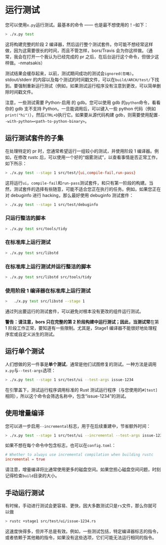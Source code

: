 # 运行测试

您可以使用`x.py`运行测试。最基本的命令 —— 也是最不想使用的！–如下：

```bash
> ./x.py test
```

这将构建完整的阶段 2 编译器，然后运行整个测试套件。你可能不想经常这样做，因为这需要很长的时间，而且不管怎样，bors/Travis 会为你这样做。（通常，我会在打开一个我认为已经完成的 pr 之后，在后台运行这个命令，但很少这样做。-nmatsakis）

测试结果会缓存起来，以前，测试期间成功的测试会`ignored(忽略)`。stdout/stderr 的内容以及每个测试的时间戳文件，可以在`build/ARCH/test/`下找到。要强制重新运行测试（例如，如果测试运行程序没有注意到更改，可以简单删除时间戳文件。

注意，一些测试需要 Python-启用 的 gdb。您可以使用 gdb 的`python`命令，看看 你的 gdb 支不支持 Python。一旦能调用后，可以键入一些 python 代码（例如`print("hi")`），然后`CTRL+D`执行它。如果要从源代码构建 gdb，则需要使用配置`--with-python=<path-to-python-binary>`。

## 运行测试套件的子集

在处理特定的 pr 时，您通常希望运行一组较小的测试，并使用阶段 1 编译器。例如，在修改 rustc 后，可以使用一个好的“烟雾测试”，以查看事情是否正常工作，如下所示：

```bash
> ./x.py test --stage 1 src/test/{ui,compile-fail,run-pass}
```

这将运行`ui`，`compile-fail`和`run-pass`测试套件，和只有第一阶段的构建。当然，测试套件的选择有些随意，可能不适合您正在执行的任务。例如，如果您正在对 debuginfo 进行 hacking，那么最好使用 debuginfo 测试套件：

```bash
> ./x.py test --stage 1 src/test/debuginfo
```

### 只运行整洁的脚本

```bash
> ./x.py test src/tools/tidy
```

### 在标准库上运行测试

```bash
> ./x.py test src/libstd
```

### 在标准库上运行测试并运行整洁的脚本

```bash
> ./x.py test src/libstd src/tools/tidy
```

### 使用阶段 1 编译器在标准库上运行测试

```bash
>   ./x.py test src/libstd --stage 1
```

通过列出要运行的测试套件，可以避免对根本没有更改的组件运行测试。

**警告：**请注意，bors 只在完整的第 2 阶段构建中运行测试；因此，当测试**常**在第 1 阶段工作正常，要知道有一些限制。尤其是，Stage1 编译器不能很好地处理程序宏或自定义派生的测试。

## 运行单个测试

人们想做的另一件事是**单个测试**，通常是他们试图修复的测试。一种方法是调用`x.py`与`--test-args`选项：

```bash
> ./x.py test --stage 1 src/test/ui --test-args issue-1234
```

在引擎盖下，测试运行程序调用标准的 Rust 测试运行程序（与您使用的`#[test]`相同），所以这个命令会筛选名称中，包含“issue-1234”的测试。

## 使用增量编译

您可以进一步启用`--incremental`标志，用于在后续重建中，节省额外时间：

```bash
> ./x.py test --stage 1 src/test/ui --incremental --test-args issue-1234
```

如果不想在每个命令中包含标志，也可以在`config.toml`：

```toml
# Whether to always use incremental compilation when building rustc
incremental = true
```

请注意，增量编译将比通常使用更多的磁盘空间。如果您担心磁盘空间问题，时刻记得检查`build`目录的大小。

## 手动运行测试

有时候，手动进行测试会更容易、更快，因大多数测试只是`rs`文件，那么你就可以做

```bash
> rustc +stage1 src/test/ui/issue-1234.rs
```

这速度快得多，但并不总是有效。例如，一些测试包括，特定编译器标志的指令，或者依赖于其他箱的指令，如果没有这些选项，它们可能无法运行相同的指令。
